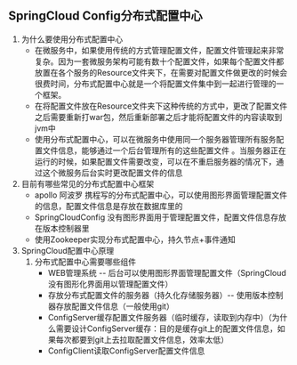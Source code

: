 ## SpringCloud Config分布式配置中心

1. 为什么要使用分布式配置中心
   * 在微服务中，如果使用传统的方式管理配置文件，配置文件管理起来非常复杂。因为一套微服务架构可能有数十个配置文件，如果每个配置文件都放置在各个服务的Resource文件夹下，在需要对配置文件做更改的时候会很费时间，分布式配置中心就是一个将配置文件集中到一起进行管理的一个框架。
   * 在将配置文件放在Resource文件夹下这种传统的方式中，更改了配置文件之后需要重新打war包，然后重新部署之后才能将配置文件的内容读取到jvm中
   * 使用分布式配置中心，可以在微服务中使用同一个服务器管理所有服务配置文件信息，能够通过一个后台管理所有的这些配置文件 。当服务器正在运行的时候，如果配置文件需要改变，可以在不重启服务器的情况下，通过这个微服务后台实时更改配置文件的信息
2. 目前有哪些常见的分布式配置中心框架
   * apollo 阿波罗  携程写的分布式配置中心，可以使用图形界面管理配置文件的信息，配置文件信息是存放在数据库里的
   * SpringCloudConfig  没有图形界面用于管理配置文件，配置文件信息存放在版本控制器里
   * 使用Zookeeper实现分布式配置中心，持久节点+事件通知
3. SpringCloud配置中心原理
   1. 分布式配置中心需要哪些组件
      * WEB管理系统 -- 后台可以使用图形界面管理配置文件（SpringCloud没有图形化界面用以管理配置文件）
      * 存放分布式配置文件的服务器（持久化存储服务器）-- 使用版本控制器存放配置文件信息（一般使用git）
      * ConfigServer缓存配置文件服务器（临时缓存，读取到内存中）（为什么需要设计ConfigServer缓存：目的是缓存git上的配置文件信息，如果每次都要到git上去拉取配置文件信息，效率太低）
      * ConfigClient读取ConfigServer配置文件信息